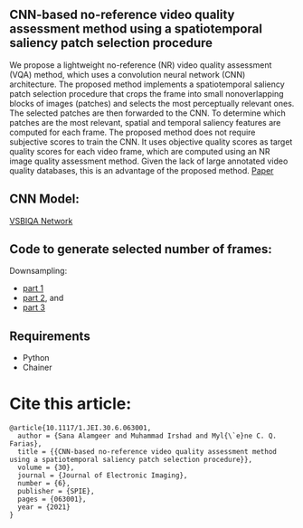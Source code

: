 ## CNN-based no-reference video quality assessment method using a spatiotemporal saliency patch selection procedure
We propose a lightweight no-reference (NR) video quality assessment (VQA) method, which uses a convolution neural network (CNN) architecture. The proposed method implements a spatiotemporal saliency patch selection procedure that crops the frame into small nonoverlapping blocks of images (patches) and selects the most perceptually relevant ones. The selected patches are then forwarded to the CNN. To determine which patches are the most relevant, spatial and temporal saliency features are computed for each frame. The proposed method does not require subjective scores to train the CNN. It uses objective quality scores as target quality scores for each video frame, which are computed using an NR image quality assessment method. Given the lack of large annotated video quality databases, this is an advantage of the proposed method. [Paper](https://www.spiedigitallibrary.org/journals/journal-of-electronic-imaging/volume-30/issue-6/063001/CNN-based-no-reference-video-quality-assessment-method-using-a/10.1117/1.JEI.30.6.063001.short?SSO=1)

## CNN Model: 
[VSBIQA Network](https://github.com/JayMarx/VSBIQA)

## Code to generate selected number of frames:
Downsampling:
- [part 1](https://www.youtube.com/watch?v=C0sSA508zBc)
- [part 2](https://www.youtube.com/watch?v=yuHxokzIh5U), and 
- [part 3](https://www.youtube.com/watch?v=D6ROERxx25I)

## Requirements
- Python
- Chainer

# Cite this article:
```
@article{10.1117/1.JEI.30.6.063001,
  author = {Sana Alamgeer and Muhammad Irshad and Myl{\`e}ne C. Q. Farias},
  title = {{CNN-based no-reference video quality assessment method using a spatiotemporal saliency patch selection procedure}},
  volume = {30},
  journal = {Journal of Electronic Imaging},
  number = {6},
  publisher = {SPIE},
  pages = {063001},
  year = {2021}
}
```
